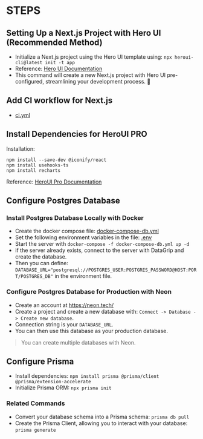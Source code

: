 # STEPS

## Setting Up a Next.js Project with Hero UI (Recommended Method)

* Initialize a Next.js project using the Hero UI template using: `npx heroui-cli@latest init -t app`
* Reference: [Hero UI Documentation](https://www.heroui.com/docs/frameworks/nextjs#heroui-cli-recommended)
* This command will create a new Next.js project with Hero UI pre-configured, streamlining your development process. 🚀

## Add CI workflow for Next.js

* [ci.yml](../.github/workflows/ci.yml)

## Install Dependencies for HeroUI PRO

Installation:

```shell
npm install --save-dev @iconify/react
npm install usehooks-ts
npm install recharts
```

Reference: [HeroUI Pro Documentation](https://www.heroui.pro/documentation)

## Configure Postgres Database

### Install Postgres Database Locally with Docker

* Create the docker compose file: [docker-compose-db.yml](../docker-compose-db.yml)
* Set the following environment variables in the file: [.env](../.env)
* Start the server with `docker-compose -f docker-compose-db.yml up -d`
* if the server already exists, connect to the server with DataGrip and create the database.
* Then you can define: `DATABASE_URL="postgresql://POSTGRES_USER:POSTGRES_PASSWORD@HOST:PORT/POSTGRES_DB"` in the environment file.

### Configure Postgres Database for Production with Neon

* Create an account at https://neon.tech/
* Create a project and create a new database with: `Connect -> Database -> Create new database`.
* Connection string is your `DATABASE_URL`.
* You can then use this database as your production database.

> You can create multiple databases with Neon.

## Configure Prisma

* Install dependencies: `npm install prisma @prisma/client @prisma/extension-accelerate`
* Initialize Prisma ORM: `npx prisma init`

### Related Commands

* Convert your database schema into a Prisma schema: `prisma db pull`
* Create the Prisma Client, allowing you to interact with your database: `prisma generate`
